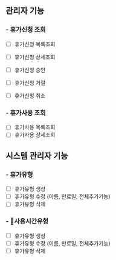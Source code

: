 ## 관리자 기능

### - 휴가신청 조회
- [ ] 휴가신청 목록조회
- [ ] 휴가신청 상세조회
- [ ] 휴가신청 승인
- [ ] 휴가신청 거절
- [ ] 휴가신청 취소


### - 휴가사용 조회
- [ ] 휴가사용 목록조회
- [ ] 휴가사용 상세조회

## 시스템 관리자 기능

### - 휴가유형
- [ ] 휴가유형 생성
- [ ] 휴가유형 수정 (이름, 만료일, 전체추가기능)
- [ ] 휴가유형 삭제

### - 사용시간유형
- [ ] 휴가유형 생성
- [ ] 휴가유형 수정 (이름, 만료일, 전체추가기능)
- [ ] 휴가유형 삭제